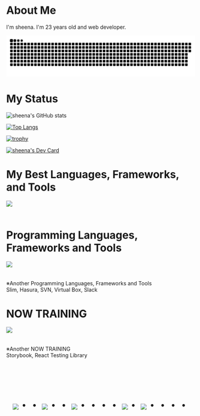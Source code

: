 # About Me

I'm sheena. I'm 23 years old and web developer.

![](https://raw.githubusercontent.com/sheena-develop/sheena-develop/output/github-contribution-grid-snake.svg)

# My Status

![sheena's GitHub stats](https://github-readme-stats.vercel.app/api?username=sheena-develop&show_icons=true&theme=vue-dark)

[![Top Langs](https://github-readme-stats.vercel.app/api/top-langs/?username=sheena-develop&layout=compact&theme=vue-dark)](https://github.com/anuraghazra/github-readme-stats)

[![trophy](https://github-profile-trophy.vercel.app/?username=sheena-develop&theme=discord)](https://github.com/ryo-ma/github-profile-trophy)

<a href="https://app.daily.dev/sheena_develop"><img src="https://api.daily.dev/devcards/v2/EQbuX0VRVZmtZxZCNjhqd.png?type=default&r=7ey" width="356" alt="sheena's Dev Card"/></a>

# My Best Languages, Frameworks, and Tools

<img src="https://skillicons.dev/icons?i=html,css,js,jquery,php,laravel,mysql,docker,github,vscode" /> <br /><br />

# Programming Languages, Frameworks and Tools

<img src="https://skillicons.dev/icons?i=html,css,js,jquery,php,laravel,mysql,postgresql,graphql,docker,aws,github,vscode,emacs,vim,discord,windows,linux" /> <br /><br />

※Another Programming Languages, Frameworks and Tools
<br>
Slim, Hasura, SVN, Virtual Box, Slack

# NOW TRAINING

<img src="https://skillicons.dev/icons?i=react,next,typescript,tailwind,jest,graphql,githubactions,aws" /> <br /><br />

※Another NOW TRAINING
<br>
Storybook, React Testing Library

<!-- --------------------------------- :) ---------------------------------- -->

<br><br><br>

<div align="center">
    <h1>
        <img src="https://user-images.githubusercontent.com/44926913/175852850-3fb6c715-1856-41ff-8c1f-94ce3b03b458.gif">・・
        <img src="https://user-images.githubusercontent.com/44926913/175853109-f8850656-6704-4a8a-bee6-9aca154d929b.gif">・・
        <img src="https://user-images.githubusercontent.com/44926913/175853154-5449d974-975e-44a6-ab84-a86031265e40.gif">・・・・
        <img src="https://user-images.githubusercontent.com/44926913/175853109-f8850656-6704-4a8a-bee6-9aca154d929b.gif">・
        <img src="https://user-images.githubusercontent.com/44926913/175853154-5449d974-975e-44a6-ab84-a86031265e40.gif">・・・・
    </h1>
  </div>

<br><br><br>
